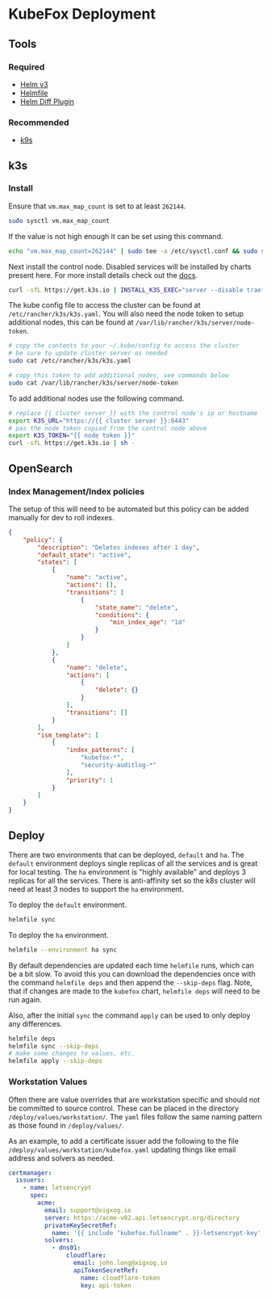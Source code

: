 # KubeFox Deployment

## Tools

### Required

- [Helm v3](https://helm.sh/docs/intro/install/)
- [Helmfile](https://github.com/roboll/helmfile)
- [Helm Diff Plugin](https://github.com/databus23/helm-diff)

### Recommended

- [k9s](https://k9scli.io/)

## k3s

### Install

Ensure that `vm.max_map_count` is set to at least `262144`.

```bash
sudo sysctl vm.max_map_count
```

If the value is not high enough it can be set using this command.

```bash
echo "vm.max_map_count=262144" | sudo tee -a /etc/sysctl.conf && sudo sysctl -p
```

Next install the control node. Disabled services will be installed by charts present here. For more install details check out the [docs](https://rancher.com/docs/k3s/latest/en/).

```bash
curl -sfL https://get.k3s.io | INSTALL_K3S_EXEC="server --disable traefik --disable local-storage" sh -
```

The kube config file to access the cluster can be found at `/etc/rancher/k3s/k3s.yaml`. You will also need the node token to setup additional nodes, this can be found at `/var/lib/rancher/k3s/server/node-token`.

```bash
# copy the contents to your ~/.kube/config to access the cluster
# be sure to update cluster server as needed
sudo cat /etc/rancher/k3s/k3s.yaml

# copy this token to add additional nodes, see commands below
sudo cat /var/lib/rancher/k3s/server/node-token
```

To add additional nodes use the following command.

```bash
# replace {{ cluster server }} with the control node's ip or hostname
export K3S_URL="https://{{ cluster server }}:6443"
# pas the node token copied from the control node above
export K3S_TOKEN="{{ node token }}"
curl -sfL https://get.k3s.io | sh -
```

## OpenSearch

### Index Management/Index policies

The setup of this will need to be automated but this policy can be added manually for dev to roll indexes.

```json
{
    "policy": {
        "description": "Deletes indexes after 1 day",
        "default_state": "active",
        "states": [
            {
                "name": "active",
                "actions": [],
                "transitions": [
                    {
                        "state_name": "delete",
                        "conditions": {
                            "min_index_age": "1d"
                        }
                    }
                ]
            },
            {
                "name": "delete",
                "actions": [
                    {
                        "delete": {}
                    }
                ],
                "transitions": []
            }
        ],
        "ism_template": [
            {
                "index_patterns": [
                    "kubefox-*",
                    "security-auditlog-*"
                ],
                "priority": 1
            }
        ]
    }
}
```

## Deploy

There are two environments that can be deployed, `default` and `ha`. The `default` environment deploys single replicas of all the services and is great for local testing. The `ha` environment is "highly available" and deploys 3 replicas for all the services. There is anti-affinity set so the k8s cluster will need at least 3 nodes to support the `ha` environment.

To deploy the `default` environment.

```bash
helmfile sync
```

To deploy the `ha` environment.

```bash
helmfile --environment ha sync
```

By default dependencies are updated each time `helmfile` runs, which can be a bit slow. To avoid this you can download the dependencies once with the command `helmfile deps` and then append the `--skip-deps` flag. Note, that if changes are made to the `kubefox` chart, `helmfile deps` will need to be run again.

Also, after the initial `sync` the command `apply` can be used to only deploy any differences.

```bash
helmfile deps
helmfile sync --skip-deps
# make some changes to values, etc.
helmfile apply --skip-deps
```

### Workstation Values

Often there are value overrides that are workstation specific and should not be committed to source control. These can be placed in the directory `/deploy/values/workstation/`. The `yaml` files follow the same naming pattern as those found in `/deploy/values/`.

As an example, to add a certificate issuer add the following to the file `/deploy/values/workstation/kubefox.yaml` updating things like email address and solvers as needed.

```yaml
certmanager:
  issuers:
    - name: letsencrypt
      spec:
        acme:
          email: support@xigxog.io
          server: https://acme-v02.api.letsencrypt.org/directory
          privateKeySecretRef:
            name: '{{ include "kubefox.fullname" . }}-letsencrypt-key'
          solvers:
            - dns01:
                cloudflare:
                  email: john.long@xigxog.io
                  apiTokenSecretRef:
                    name: cloudflare-token
                    key: api-token
```
